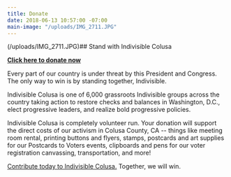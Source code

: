 ```yaml
---
title: Donate
date: 2018-06-13 10:57:00 -07:00
main-image: "/uploads/IMG_2711.JPG"
---
```


(/uploads/IMG_2711.JPG)## Stand with Indivisible Colusa

[**Click here to donate now**](https://secure.actblue.com/donate/indivisiblecol413728470#)

Every part of our country is under threat by this President and Congress. The only way to win is by standing together, Indivisible.

Indivisible Colusa is one of 6,000 grassroots Indivisible groups across the country taking action to restore checks and balances in Washington, D.C., elect progressive leaders, and realize bold progressive policies.

Indivisible Colusa is completely volunteer run. Your donation will support the direct costs of our activism in Colusa County, CA -- things like meeting room rental, printing buttons and flyers, stamps, postcards and art supplies for our Postcards to Voters events, clipboards and pens for our voter registration canvassing, transportation, and more!

[Contribute today to Indivisible Colusa.](https://secure.actblue.com/donate/indivisiblecol413728470#) Together, we will win.